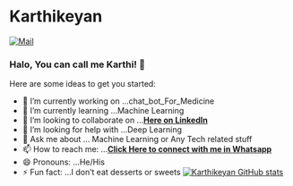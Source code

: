 # Karthikeyan

[![Mail](https://img.shields.io/badge/-info@karthikeyan.ravichandran22@gmail.com-gray?style=flat-square&logo=gmail&logoColor=red&link=)](mailto:info@karthikeyan.ravichandran22@gmail.com)


### Halo, You can call me Karthi! 👋


Here are some ideas to get you started:

- 🔭 I’m currently working on ...chat_bot_For_Medicine 
- 🌱 I’m currently learning ...Machine Learning
- 👯 I’m looking to collaborate on ...[**Here on LinkedIn**](https://www.linkedin.com/in/karthikeyan-r-60324b194/)
- 🤔 I’m looking for help with ...Deep Learning
- 💬 Ask me about ... Machine Learning or Any Tech related stuff
- 📫 How to reach me: ...[**Click Here to connect with me in Whatsapp**](https://wa.me/%3C+918667013433%3E)
- 😄 Pronouns: ...He/His
- ⚡ Fun fact: ...I don’t eat desserts or sweets
[![Karthikeyan GitHub stats](https://github-readme-stats.vercel.app/api?username=karthiavenger45)](https://github.com/karthiavenger45/github-readme-stats)

